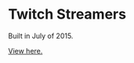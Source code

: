 # Twitch Streamers

Built in July of 2015.

[View here.](http://tempurturtul.github.io/twitch-streamers/)
